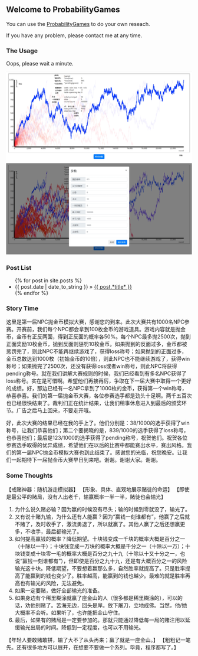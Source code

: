 ## Welcome to ProbabilityGames

You can use the [ProbabilityGames](https://liuyuanping.github.io/ProbabilityGames/ProbabilityGames.html) to do your own reseach.

If you have any problem, please contact me at any time.


### The Usage

Oops, please wait a minute.

![some-thoughts](/assets/img/post-2022-06-12-some-thoughts.jpg "运行结果参考")


### Post List
<div id="home">
    <ul class="posts">
        {% for post in site.posts %}
        <li><span>{{ post.date | date_to_string }}</span> &raquo; <a href="{{ site.baseurl }}{{ post.url }}">{{ post.*title* }}</a></li>
        {% endfor %}
    </ul>
</div>


### Story Time

这里是第一届NPC抛金币模拟大赛，感谢您的到来。此次大赛共有1000名NPC参赛。开赛前，我们每个NPC都会拿到100枚金币的游戏道具。游戏内容就是抛金币，金币有正反两面，得到正反面的概率各50%。每个NPC最多抛2500次，抛到正面奖励10枚金币，抛到反面则惩罚10枚金币。如果抛到的反面过多，金币都被惩罚完了，则此NPC不能再继续游戏了，获得loss称号；如果抛到的正面过多，金币总数达到1000枚（初始金币的10倍），则此NPC也不能继续游戏了，获得win称号；如果抛完了2500次，还没有获得loss或者win称号，则此NPC将获得pending称号。就在我们讲解大赛规则的时候，我们已经看到有多名NPC获得了loss称号。实在是可惜啊。希望他们再接再厉，争取在下一届大赛中取得一个更好的成绩。好，那边已经有一名NPC拿到了1000枚的金币，获得第一个win称号，恭喜恭喜。我们的第一届抛金币大赛，各位参赛选手都是劲头十足啊。两千五百次也已经很快结束了。裁判们正在统计结果，让我们稍事休息进入到最后的颁奖环节。广告之后马上回来，不要走开哦。

好，此次大赛的结果已经在我的手上了。他们分别是：38/1000的选手获得了win称号，让我们恭喜他们；第二个要揭晓的是，839/1000的选手获得了loss称号，也恭喜他们；最后是123/1000的选手获得了pending称号，祝贺他们。祝贺各位参赛选手取得的优异成绩，希望他们在以后的比赛中都能赛出水平，赛出风格。我们的第一届NPC抛金币模拟大赛也到此结束了。感谢您的光临，祝您晚安。让我们一起期待下一届抛金币大赛早日到来吧。谢谢。谢谢大家。谢谢。


### Some Thoughts

【戒赌神器：随机游走模拟器】
【形象、具体、直观地展示赌徒的命运】
【即使是最公平的赌局，没有人出老千，输赢概率一半一半，赌徒也会输光】

1. 为什么说久赌必输？因为赢的时候没有尽头；输的时候到零就没了，输光了。
2. 又有说十赌九输，为什么还有人能赢？因为“赢钱一刻谁都有”，他赢了之后就不赌了，及时收手了，激流勇退了，所以就赢了。其他人赢了之后还想赢更多，不收手，最后都输光了。
3. 如何提高赢钱的概率？降低期望。十块钱变成一千块的概率大概是百分之一（十除以一千）；十块钱变成一万块的概率大概是千分之一（十除以一万）；十块钱变成十块零一毛的概率大概是百分之九十九（十除以十又十分之一，也说“赢钱一刻谁都有”），但即使是百分之九十九，还是有大概百分之一的风险输光这十块。降低期望，不要想着赢那么多，自然胜率就提高了。只是胜率提高了能赢到的钱也变少了。胜率越高，能赢到的钱也越少。最难的就是胜率再高也有输光的风险，无法避免。
4. 如果一定要赌，做好全部输光的准备。
5. 如果身边有个稀里糊涂就赢了座金山的人（很多都是稀里糊涂的），可以的话，劝他别赌了。苦海无边，回头是岸。放下屠刀，立地成佛。当然，他/她大概率不会听。如果听了，也许能把金山守住。
6. 最后，如果有的赌局是一定要参加的。那就只能通过降低每一局的赌注用以延缓输光出局的时间。降低到一定程度，也可以不用输光。

【年轻人要敢赌敢拼，输了大不了从头再来；赢了就是一座金山。】
【粗粗记一笔先。还有很多地方可以展开，在想要不要做一个系列。毕竟，程序都写了。】

